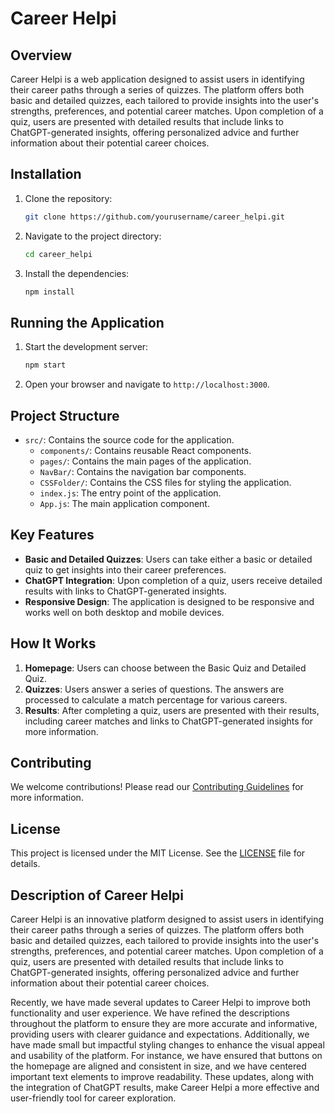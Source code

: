 # Career Helpi

## Overview

Career Helpi is a web application designed to assist users in identifying their career paths through a series of quizzes. The platform offers both basic and detailed quizzes, each tailored to provide insights into the user's strengths, preferences, and potential career matches. Upon completion of a quiz, users are presented with detailed results that include links to ChatGPT-generated insights, offering personalized advice and further information about their potential career choices.

## Installation

1. Clone the repository:
    ```bash
    git clone https://github.com/yourusername/career_helpi.git
    ```
2. Navigate to the project directory:
    ```bash
    cd career_helpi
    ```
3. Install the dependencies:
    ```bash
    npm install
    ```

## Running the Application

1. Start the development server:
    ```bash
    npm start
    ```
2. Open your browser and navigate to `http://localhost:3000`.

## Project Structure

- `src/`: Contains the source code for the application.
  - `components/`: Contains reusable React components.
  - `pages/`: Contains the main pages of the application.
  - `NavBar/`: Contains the navigation bar components.
  - `CSSFolder/`: Contains the CSS files for styling the application.
  - `index.js`: The entry point of the application.
  - `App.js`: The main application component.

## Key Features

- **Basic and Detailed Quizzes**: Users can take either a basic or detailed quiz to get insights into their career preferences.
- **ChatGPT Integration**: Upon completion of a quiz, users receive detailed results with links to ChatGPT-generated insights.
- **Responsive Design**: The application is designed to be responsive and works well on both desktop and mobile devices.

## How It Works

1. **Homepage**: Users can choose between the Basic Quiz and Detailed Quiz.
2. **Quizzes**: Users answer a series of questions. The answers are processed to calculate a match percentage for various careers.
3. **Results**: After completing a quiz, users are presented with their results, including career matches and links to ChatGPT-generated insights for more information.

## Contributing

We welcome contributions! Please read our [Contributing Guidelines](CONTRIBUTING.md) for more information.

## License

This project is licensed under the MIT License. See the [LICENSE](LICENSE) file for details.

## Description of Career Helpi
Career Helpi is an innovative platform designed to assist users in identifying their career paths through a series of quizzes. The platform offers both basic and detailed quizzes, each tailored to provide insights into the user's strengths, preferences, and potential career matches. Upon completion of a quiz, users are presented with detailed results that include links to ChatGPT-generated insights, offering personalized advice and further information about their potential career choices.

Recently, we have made several updates to Career Helpi to improve both functionality and user experience. We have refined the descriptions throughout the platform to ensure they are more accurate and informative, providing users with clearer guidance and expectations. Additionally, we have made small but impactful styling changes to enhance the visual appeal and usability of the platform. For instance, we have ensured that buttons on the homepage are aligned and consistent in size, and we have centered important text elements to improve readability. These updates, along with the integration of ChatGPT results, make Career Helpi a more effective and user-friendly tool for career exploration.